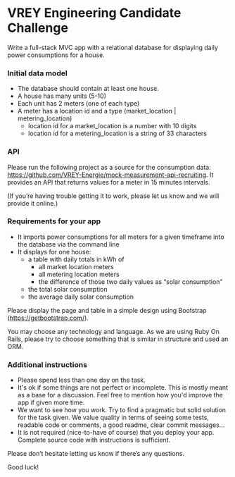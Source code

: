 # VREY Engineering Candidate Challenge

Write a full-stack MVC app with a relational database for displaying daily power consumptions for a house.

### Initial data model

- The database should contain at least one house.
- A house has many units (5-10)
- Each unit has 2 meters (one of each type)
- A meter has a location id and a type (market_location | metering_location)
    - location id for a market_location is a number with 10 digits
    - location id for a metering_location is a string of 33 characters

### API

Please run the following project as a source for the consumption data: https://github.com/VREY-Energie/mock-measurement-api-recruiting. It provides an API that returns values for a meter in 15 minutes intervals.

(If you’re having trouble getting it to work, please let us know and we will provide it online.)

### Requirements for your app

- It imports power consumptions for all meters for a given timeframe into the database via the command line
- It displays for one house:
    - a table with daily totals in kWh of
        - all market location meters
        - all metering location meters
        - the difference of those two daily values as “solar consumption”
    - the total solar consumption
    - the average daily solar consumption

Please display the page and table in a simple design using Bootstrap (https://getbootstrap.com/).

You may choose any technology and language. As we are using Ruby On Rails, please try to choose something that is similar in structure and used an ORM.

### Additional instructions

- Please spend less than one day on the task.
- It's ok if some things are not perfect or incomplete. This is mostly meant as a base for a discussion. Feel free to mention how you'd improve the app if given more time.
- We want to see how you work. Try to find a pragmatic but solid solution for the task given. We value quality in terms of seeing some tests, readable code or comments, a good readme, clear commit messages…
- It is not required (nice-to-have of course) that you deploy your app. Complete source code with instructions is sufficient.

Please don’t hesitate letting us know if there’s any questions.

Good luck!